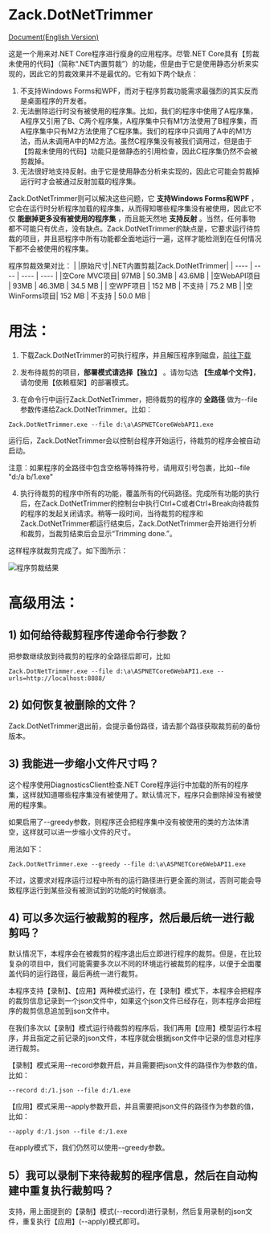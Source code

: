 ﻿# Zack.DotNetTrimmer
[Document(English Version)](https://github.com/yangzhongke/Zack.DotNetTrimmer/blob/main/README.md)

这是一个用来对.NET Core程序进行瘦身的应用程序。尽管.NET Core具有【剪裁未使用的代码】（简称“.NET内置剪裁”）的功能，但是由于它是使用静态分析来实现的，因此它的剪裁效果并不是最优的。它有如下两个缺点：
1) 不支持Windows Forms和WPF，而对于程序剪裁功能需求最强烈的其实反而是桌面程序的开发者。
2) 无法删除运行时没有被使用的程序集。比如，我们的程序中使用了A程序集，A程序又引用了B、C两个程序集，A程序集中只有M1方法使用了B程序集，而A程序集中只有M2方法使用了C程序集。我们的程序中只调用了A中的M1方法，而从未调用A中的M2方法。虽然C程序集没有被我们调用过，但是由于【剪裁未使用的代码】功能只是做静态的引用检查，因此C程序集仍然不会被剪裁掉。
3) 无法很好地支持反射。由于它是使用静态分析来实现的，因此它可能会剪裁掉运行时才会被通过反射加载的程序集。


Zack.DotNetTrimmer则可以解决这些问题，它 **支持Windows Forms和WPF** ，它会在运行时分析程序加载的程序集，从而得知哪些程序集没有被使用，因此它不仅 **能删掉更多没有被使用的程序集** ，而且能天然地 **支持反射** 。当然，任何事物都不可能只有优点，没有缺点。Zack.DotNetTrimmer的缺点是，它要求运行待剪裁的项目，并且把程序中所有功能都全面地运行一遍，这样才能检测到在任何情况下都不会被使用的程序集。

程序剪裁效果对比：
|			   |原始尺寸|.NET内置剪裁|Zack.DotNetTrimmer|
|  ----        | ----   | ----       | ----             |
|空Core MVC项目| 97MB   |  50.3MB    | 43.6MB           |
|空WebAPI项目  | 93MB   |  46.3MB    | 34.5 MB          |
| 空WPF项目    | 152 MB |  不支持    | 75.2 MB          |
|空WinForms项目| 152 MB |  不支持    | 50.0 MB          |


# 用法：
1) 下载Zack.DotNetTrimmer的可执行程序，并且解压程序到磁盘，[前往下载](https://github.com/yangzhongke/Zack.DotNetTrimmer/releases)


2) 发布待裁剪的项目，**部署模式请选择【独立】** 。请勿勾选 **【生成单个文件】**，请勿使用【依赖框架】的部署模式。
3) 在命令行中运行Zack.DotNetTrimmer，把待裁剪的程序的 **全路径** 做为--file参数传递给Zack.DotNetTrimmer。比如：

```
Zack.DotNetTrimmer.exe --file d:\a\ASPNETCore6WebAPI1.exe
```

运行后，Zack.DotNetTrimmer会以控制台程序开始运行，待裁剪的程序会被自动启动。

注意：如果程序的全路径中包含空格等特殊符号，请用双引号包裹，比如--file "d:/a  b/1.exe"

4)  执行待裁剪的程序中所有的功能，覆盖所有的代码路径。完成所有功能的执行后，在Zack.DotNetTrimmer的控制台中执行Ctrl+C或者Ctrl+Break向待裁剪的程序的发起关闭请求。稍等一段时间，当待裁剪的程序和Zack.DotNetTrimmer都运行结束后，Zack.DotNetTrimmer会开始进行分析和裁剪，当裁剪结束后会显示“Trimming done.”。

这样程序就裁剪完成了。如下图所示：


![程序剪裁结果](https://raw.githubusercontent.com/yangzhongke/Zack.DotNetTrimmer/main/images/1.png)

# 高级用法：
## 1) 如何给待裁剪程序传递命令行参数？

把参数继续放到待裁剪的程序的全路径后即可，比如

```
Zack.DotNetTrimmer.exe --file d:\a\ASPNETCore6WebAPI1.exe --urls=http://localhost:8888/
```

## 2) 如何恢复被删除的文件？

Zack.DotNetTrimmer退出前，会提示备份路径，请去那个路径获取裁剪前的备份版本。

## 3) 我能进一步缩小文件尺寸吗？

这个程序使用DiagnosticsClient检查.NET Core程序运行中加载的所有的程序集，这样就知道哪些程序集没有被使用了。默认情况下，程序只会删除掉没有被使用的程序集。

如果启用了--greedy参数，则程序还会把程序集中没有被使用的类的方法体清空，这样就可以进一步缩小文件的尺寸。

用法如下：

```
Zack.DotNetTrimmer.exe --greedy --file d:\a\ASPNETCore6WebAPI1.exe
```

不过，这要求对程序运行过程中所有的运行路径进行更全面的测试，否则可能会导致程序运行到某些没有被测试到的功能的时候崩溃。

## 4) 可以多次运行被裁剪的程序，然后最后统一进行裁剪吗？

默认情况下，本程序会在被裁剪的程序退出后立即进行程序的裁剪。但是，在比较复杂的项目中，我们可能需要多次以不同的环境运行被裁剪的程序，以便于全面覆盖代码的运行路径，最后再统一进行裁剪。

本程序支持【录制】、【应用】两种模式运行，在【录制】模式下，本程序会把程序的裁剪信息记录到一个json文件中，如果这个json文件已经存在，则本程序会把程序的裁剪信息追加到json文件中。

在我们多次以【录制】模式运行待裁剪的程序后，我们再用【应用】模型运行本程序，并且指定之前记录的json文件，本程序就会根据json文件中记录的信息对程序进行裁剪。

【录制】模式采用--record参数开启，并且需要把json文件的路径作为参数的值，比如：
```
--record d:/1.json --file d:/1.exe
```

【应用】模式采用--apply参数开启，并且需要把json文件的路径作为参数的值，比如：
```
--apply d:/1.json --file d:/1.exe
```

在apply模式下，我们仍然可以使用--greedy参数。

## 5）我可以录制下来待裁剪的程序信息，然后在自动构建中重复执行裁剪吗？

支持，用上面提到的【录制】模式(--record)进行录制，然后复用录制的json文件，重复执行【应用】(--apply)模式即可。